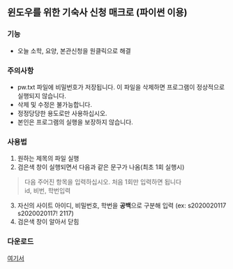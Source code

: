 ## 윈도우를 위한 기숙사 신청 매크로 (파이썬 이용)

### 기능
- 오늘 소학, 요양, 본관신청을 원클릭으로 해결

### 주의사항
- pw.txt 파일에 비밀번호가 저장됩니다. 이 파일을 삭제하면 프로그램이 정상적으로 실행되지 않습니다. 
- 삭제 및 수정은 불가능합니다.
- 정정당당한 용도로만 사용하십시오.
- 본인은 프로그램의 실행을 보장하지 않습니다.

### 사용법
1. 원하는 제목의 파일 실행
2. 검은색 창이 실행되면서 다음과 같은 문구가 나옴(최초 1회 실행시)

> 다음 주어진 항목을 입력하십시오. 처음 1회만 입력하면 됩니다 <br>
> id, 비번, 학번입력

3. 자신의 사이트 아이디, 비밀번호, 학번을 <b>공백</b>으로 구분해 입력 (ex: s2020020117 s2020020117! 2117)
4. 검은색 창이 알아서 닫힘

### 다운로드
<a href="https://github.com/esctabcapslock/domi/raw/main/dist.7z">여기서</a>
